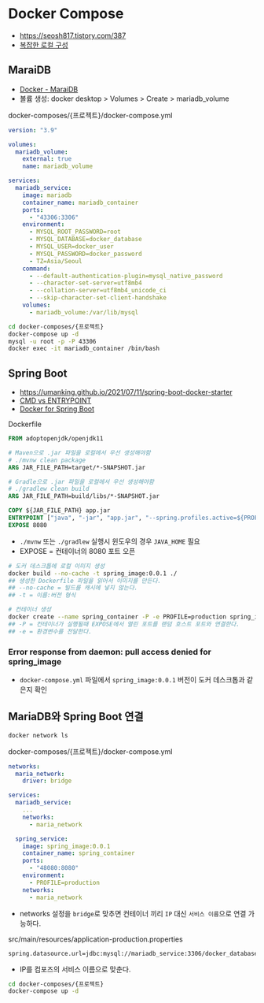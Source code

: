 # Docker Compose
* https://seosh817.tistory.com/387
* [복잡한 로컬 구성](https://dev.gmarket.com/72)

## MaraiDB
* [Docker - MaraiDB](https://velog.io/@jkjan/Docker-MySQL-%EC%9B%90%EA%B2%A9-%EC%A0%91%EC%86%8D)
* 볼륨 생성: docker desktop > Volumes > Create > mariadb_volume

docker-composes/{프로젝트}/docker-compose.yml
```yml
version: "3.9"

volumes:
  mariadb_volume:
    external: true
    name: mariadb_volume

services:
  mariadb_service:
    image: mariadb
    container_name: mariadb_container
    ports:
      - "43306:3306"
    environment:
      - MYSQL_ROOT_PASSWORD=root
      - MYSQL_DATABASE=docker_database
      - MYSQL_USER=docker_user
      - MYSQL_PASSWORD=docker_password
      - TZ=Asia/Seoul
    command:
      - --default-authentication-plugin=mysql_native_password
      - --character-set-server=utf8mb4
      - --collation-server=utf8mb4_unicode_ci
      - --skip-character-set-client-handshake
    volumes:
      - mariadb_volume:/var/lib/mysql
```

```sh
cd docker-composes/{프로젝트}
docker-compose up -d
mysql -u root -p -P 43306
docker exec -it mariadb_container /bin/bash
```

## Spring Boot
* https://umanking.github.io/2021/07/11/spring-boot-docker-starter
* [CMD vs ENTRYPOINT](https://velog.io/@dachae/Docker-5-Dockerfile-%EC%9C%A0%EC%9D%98%EC%82%AC%ED%95%AD)
* [Docker for Spring Boot](https://spring.io/guides/topicals/spring-boot-docker)

Dockerfile
```Dockerfile
FROM adoptopenjdk/openjdk11

# Maven으로 .jar 파일을 로컬에서 우선 생성해야함
# ./mvnw clean package
ARG JAR_FILE_PATH=target/*-SNAPSHOT.jar

# Gradle으로 .jar 파일을 로컬에서 우선 생성해야함
# ./gradlew clean build
ARG JAR_FILE_PATH=build/libs/*-SNAPSHOT.jar

COPY ${JAR_FILE_PATH} app.jar
ENTRYPOINT ["java", "-jar", "app.jar", "--spring.profiles.active=${PROFILE}"]
EXPOSE 8080
```
* `./mvnw` 또는 `./gradlew` 실행시 윈도우의 경우 `JAVA_HOME` 필요
* EXPOSE = 컨테이너의 8080 포트 오픈

```sh
# 도커 데스크톱에 로컬 이미지 생성
docker build --no-cache -t spring_image:0.0.1 ./
## 생성한 Dockerfile 파일을 읽어서 이미지를 만든다.
## --no-cache = 빌드를 캐시에 넣지 않는다.
## -t = 이름:버전 형식

# 컨테이너 생성
docker create --name spring_container -P -e PROFILE=production spring_image:0.0.1
## -P = 컨테이너가 실행될때 EXPOSE에서 열린 포트를 랜덤 호스트 포트와 연결한다.
## -e = 환경변수를 전달한다.
```

### Error response from daemon: pull access denied for spring_image
* `docker-compose.yml` 파일에서 `spring_image:0.0.1` 버전이 도커 데스크톱과 같은지 확인

## MariaDB와 Spring Boot 연결
```sh
docker network ls
```

docker-composes/{프로젝트}/docker-compose.yml
```yml
networks:
  maria_network:
    driver: bridge

services:
  mariadb_service:
    ...
    networks:
      - maria_network

  spring_service:
    image: spring_image:0.0.1
    container_name: spring_container
    ports:
      - "48080:8080"
    environment:
      - PROFILE=production
    networks:
      - maria_network
```
* networks 설정을 `bridge`로 맞추면 컨테이너 끼리 `IP` 대신 `서비스 이름`으로 연결 가능하다.

src/main/resources/application-production.properties
```properties
spring.datasource.url=jdbc:mysql://mariadb_service:3306/docker_database
```
* IP를 컴포즈의 서비스 이름으로 맞춘다.

```sh
cd docker-composes/{프로젝트}
docker-compose up -d
```
